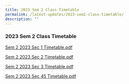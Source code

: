 ```yaml
---
title: 2023 Sem 2 Class Timetable
permalink: /latest-updates/2023-sem2-class-timetable/
description: ""
---
```

### 2023  Sem 2 Class Timetable



[Sem 2 2023 Sec 1 Timetable.pdf](/files/Latest%20Updates/2023s2s1.pdf)

[Sem 2 2023 Sec 2 Timetable.pdf](/files/2023s2s2.pdf)

[Sem 2 2023 Sec 3 Timetable.pdf](/files/Latest%20Updates/2023s2s3.pdf)

[Sem 2 2023 Sec 45 Timetable.pdf](/files/Latest%20Updates/2023s2s45.pdf)